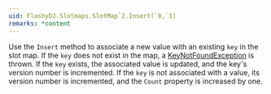 ```yaml
---
uid: FlashyDJ.Slotmaps.SlotMap`2.Insert(`0,`1)
remarks: *content
---
```


Use the <code class="method">Insert</code> method to associate a new value with an existing <code class="paramref">key</code> in the slot map. If the <code class="paramref">key</code> does not exist in the map, a [KeyNotFoundException](xref:System.Collections.Generic.KeyNotFoundException) is thrown. If the <code class="paramref">key</code> exists, the associated value is updated, and the key's version number is incremented. If the <code class="paramref">key</code> is not associated with a value, its version number is incremented, and the <code class="property">Count</code> property is increased by one.